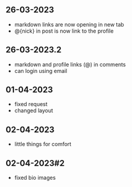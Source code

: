 ## 26-03-2023
- markdown links are now opening in new tab
- @{nick} in post is now link to the profile

## 26-03-2023.2
- markdown and profile links (@) in comments
- can login using email

## 01-04-2023
- fixed request
- changed layout

## 02-04-2023
- little things for comfort

## 02-04-2023#2
- fixed bio images